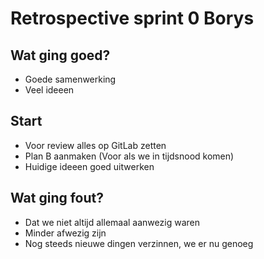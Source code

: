 # Retrospective sprint 0 Borys

## Wat ging goed?

-   Goede samenwerking
-   Veel ideeen

## Start

-   Voor review alles op GitLab zetten
-   Plan B aanmaken (Voor als we in tijdsnood komen)
-   Huidige ideeen goed uitwerken

## Wat ging fout?

-   Dat we niet altijd allemaal aanwezig waren
-   Minder afwezig zijn
-   Nog steeds nieuwe dingen verzinnen, we er nu genoeg
